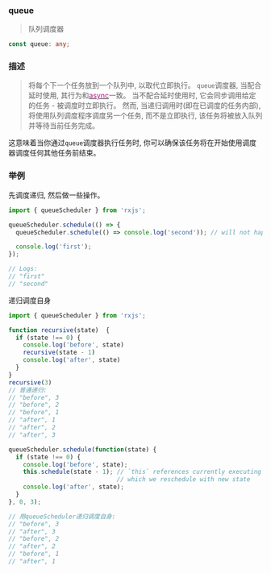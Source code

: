 ### queue <icon badge type='const'/> 
> 队列调度器
```ts
const queue: any;
```
### 描述
>  将每个下一个任务放到一个队列中, 以取代立即执行。
`queue`调度器, 当配合延时使用, 其行为和[<font color=#B7178C>async</font>](/doc/reference/index/async.html)一致。
当不配合延时使用时, 它会同步调用给定的任务 - 被调度时立即执行。 然而, 当递归调用时(即在已调度的任务内部), 将使用队列调度程序调度另一个任务, 而不是立即执行, 该任务将被放入队列并等待当前任务完成。

这意味着当你通过`queue`调度器执行任务时, 你可以确保该任务将在开始使用调度器调度任何其他任务前结束。
### 举例
先调度递归, 然后做一些操作。
```ts
import { queueScheduler } from 'rxjs';

queueScheduler.schedule(() => {
  queueScheduler.schedule(() => console.log('second')); // will not happen now, but will be put on a queue

  console.log('first');
});

// Logs:
// "first"
// "second"
```
递归调度自身
```ts
import { queueScheduler } from 'rxjs';

function recursive(state)  {
  if (state !== 0) {
    console.log('before', state)
    recursive(state - 1)
    console.log('after', state)
  }
}
recursive(3)
// 普通递归:
// "before", 3
// "before", 2
// "before", 1
// "after", 1
// "after", 2
// "after", 3

queueScheduler.schedule(function(state) {
  if (state !== 0) {
    console.log('before', state);
    this.schedule(state - 1); // `this` references currently executing Action,
                              // which we reschedule with new state
    console.log('after', state);
  }
}, 0, 3);

// 用queueScheduler递归调度自身:
// "before", 3
// "after", 3
// "before", 2
// "after", 2
// "before", 1
// "after", 1
```
